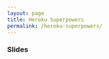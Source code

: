 ```yaml
---
layout: page
title: Heroku Superpowers
permalink: /heroku-superpowers/
---
```

### Slides
<script async class="speakerdeck-embed"
data-id="35bf264ec6e646a286be76ba46d6f105" data-ratio="1.77777777777778"
src="//speakerdeck.com/assets/embed.js"></script>
